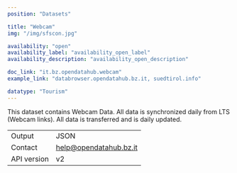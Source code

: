 ```yaml
---
position: "Datasets"

title: "Webcam"
img: "/img/sfscon.jpg"

availability: "open"
availability_label: "availability_open_label"
availability_description: "availability_open_description"

doc_link: "it.bz.opendatahub.webcam"
example_link: "databrowser.opendatahub.bz.it, suedtirol.info"

datatype: "Tourism"
---
```


This dataset contains Webcam Data. All data is synchronized daily from LTS (Webcam links). All data is transferred and is daily updated.

|             |                        |
| :---------- | ---------------------- |
| Output      | JSON                   |
| Contact     | help@opendatahub.bz.it |
| API version | v2                     |
